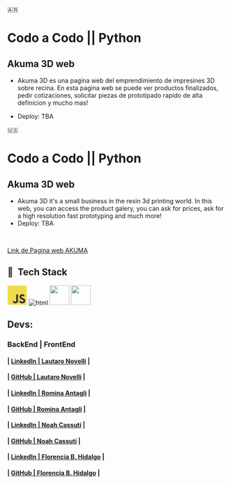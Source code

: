 🇦🇷
# Codo a Codo || Python

## **Akuma 3D web**
  - Akuma 3D es una pagina web del emprendimiento de impresines 3D sobre recina. En esta pagina web se puede ver productos finalizados, pedir cotizaciones, solicitar piezas de prototipado rapido de alta definicion y mucho mas!
  
  - Deploy: TBA
  
🇺🇸
# Codo a Codo || Python

## **Akuma 3D web**
  - Akuma 3D it's a small business in the resin 3d printing world. In this web, you can access the product galery, you can ask for prices, ask for a high resolution fast prototyping and much more!
  - Deploy: TBA
  

<br>  

<a href=https://akuma3d.netlify.app/templates/form2.html>Link de Pagina web AKUMA</a>

<h2> 🚀 &nbsp;Tech Stack</h2>
<p align="left">
<img src="https://github.com/devicons/devicon/blob/master/icons/javascript/javascript-original.svg" alt="JS" width="45" height="45"/>
<img src="https://cdn.jsdelivr.net/gh/devicons/devicon/icons/html5/html5-original.svg" alt="html" width="45" height="45"/>
<img src="https://cdn.jsdelivr.net/gh/devicons/devicon/icons/bootstrap/bootstrap-original-wordmark.svg"  width="45" height="45"/>
<img src="https://cdn.jsdelivr.net/gh/devicons/devicon/icons/css3/css3-original.svg" width="45" height="45"/>

          


## Devs:

### BackEnd | FrontEnd
#### | [LinkedIn | Lautaro Novelli](https://www.linkedin.com/in/l-novelli/) | 
#### | [GitHub | Lautaro Novelli](https://github.com/L-Novelli/) |

#### | [LinkedIn | Romina Antagli](https://www.linkedin.com/in/romina-antagli-8690b4a/) | 
#### | [GitHub | Romina Antagli](https://github.com/RominaAnta) |

#### | [LinkedIn | Noah Cassuti](https://www.linkedin.com/in/noah-a-cassutti-99160b1b5/) | 
#### | [GitHub | Noah Cassuti](https://github.com/noahcassutti) |

#### | [LinkedIn | Florencia B. Hidalgo](https://www.linkedin.com/in/hidalgoflorenciabelen) | 
#### | [GitHub | Florencia B. Hidalgo](https://github.com/hidalgoflorencia) |

